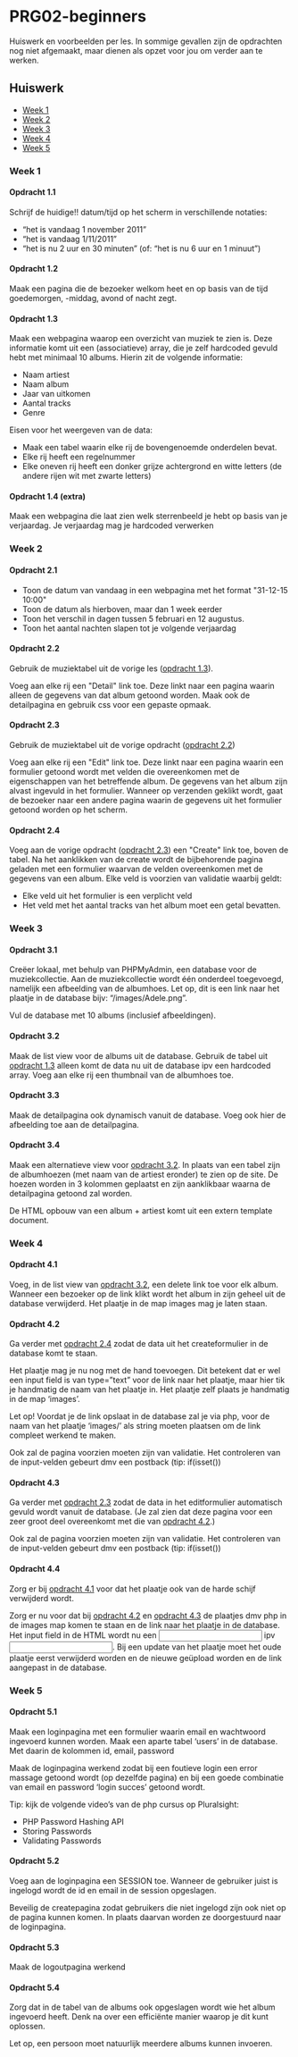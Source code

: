 # PRG02-beginners

Huiswerk en voorbeelden per les. In sommige gevallen zijn 
de opdrachten nog niet afgemaakt, maar dienen als opzet voor jou om verder aan te werken.

## Huiswerk
* [Week 1](#week1)
* [Week 2](#week2)
* [Week 3](#week3)
* [Week 4](#week4)
* [Week 5](#week5)

<a id="week1"></a>
### Week 1

#### Opdracht 1.1
Schrijf de huidige!! datum/tijd op het scherm in verschillende notaties:
* “het is vandaag 1 november 2011”
* “het is vandaag 1/11/2011”
* “het is nu 2 uur en 30 minuten” (of: “het is nu 6 uur en 1 minuut”)

#### Opdracht 1.2
Maak een pagina die de bezoeker welkom heet en op basis van de tijd goedemorgen, -middag, avond of nacht zegt.

<a id="opdracht1-3"></a>
#### Opdracht 1.3
Maak een webpagina waarop een overzicht van muziek te zien is. Deze informatie komt uit een (associatieve) array, die je zelf hardcoded gevuld hebt met minimaal 10 albums. Hierin zit de volgende informatie:
- Naam artiest
- Naam album
- Jaar van uitkomen
- Aantal tracks
- Genre

Eisen voor het weergeven van de data:
- Maak een tabel waarin elke rij de bovengenoemde onderdelen bevat.
- Elke rij heeft een regelnummer
- Elke oneven rij heeft een donker grijze achtergrond en witte letters (de andere rijen wit
met zwarte letters)

#### Opdracht 1.4 (extra)
Maak een webpagina die laat zien welk sterrenbeeld je hebt op basis van je verjaardag. Je verjaardag mag je hardcoded verwerken

<a id="week2"></a>
### Week 2
#### Opdracht 2.1
- Toon de datum van vandaag in een webpagina met het format "31-12-15 10:00"
- Toon de datum als hierboven, maar dan 1 week eerder
- Toon het verschil in dagen tussen 5 februari en 12 augustus.
- Toon het aantal nachten slapen tot je volgende verjaardag

<a id="opdracht2-2"></a>
#### Opdracht 2.2
Gebruik de muziektabel uit de vorige les ([opdracht 1.3](#opdracht1-3)).

Voeg aan elke rij een "Detail" link toe. Deze linkt naar een pagina waarin alleen de gegevens van dat album getoond worden. Maak ook de detailpagina en gebruik css voor een gepaste opmaak.

<a id="opdracht23"></a>
#### Opdracht 2.3
Gebruik de muziektabel uit de vorige opdracht ([opdracht 2.2](#opdracht2-2))

Voeg aan elke rij een "Edit" link toe. Deze linkt naar een pagina waarin een formulier getoond wordt met velden die overeenkomen met de eigenschappen van het betreffende album. De gegevens van het album zijn alvast ingevuld in het formulier.
Wanneer op verzenden geklikt wordt, gaat de bezoeker naar een andere pagina waarin de gegevens uit het formulier getoond worden op het scherm.

<a id="opdracht2-4"></a>
#### Opdracht 2.4
Voeg aan de vorige opdracht ([opdracht 2.3](#opdracht23)) een "Create" link toe, boven de tabel.
Na het aanklikken van de create wordt de bijbehorende pagina geladen met een formulier waarvan de velden overeenkomen met de gegevens van een album. Elke veld is voorzien van validatie waarbij geldt:
- Elke veld uit het formulier is een verplicht veld
- Het veld met het aantal tracks van het album moet een getal bevatten.

<a id="week3"></a>
### Week 3
#### Opdracht 3.1
Creëer lokaal, met behulp van PHPMyAdmin, een database voor de muziekcollectie. Aan de muziekcollectie wordt één onderdeel toegevoegd, namelijk een afbeelding van de albumhoes. Let op, dit is een link naar het plaatje in de database bijv: “/images/Adele.png”.

Vul de database met 10 albums (inclusief afbeeldingen).

<a id="opdracht3-2"></a>
#### Opdracht 3.2
Maak de list view voor de albums uit de database. Gebruik de tabel uit [opdracht 1.3](#opdracht1-3) alleen komt de data nu uit de database ipv een hardcoded array. Voeg aan elke rij een thumbnail van de albumhoes toe.
#### Opdracht 3.3
Maak de detailpagina ook dynamisch vanuit de database. Voeg ook hier de afbeelding toe aan de detailpagina.
#### Opdracht 3.4
Maak een alternatieve view voor [opdracht 3.2](#opdracht3-2). In plaats van een tabel zijn de albumhoezen (met naam van de artiest eronder) te zien op de site. De hoezen worden in 3 kolommen geplaatst en zijn aanklikbaar waarna de detailpagina getoond zal worden.

De HTML opbouw van een album + artiest komt uit een extern template document.

<a id="week4"></a>
### Week 4

<a id="opdracht4-1"></a>
#### Opdracht 4.1
Voeg, in de list view van [opdracht 3.2](#opdracht3-2), een delete link toe voor elk album. Wanneer een bezoeker op de link klikt wordt het album in zijn geheel uit de database verwijderd. Het plaatje in de map images mag je laten staan.

<a id="opdracht4-2"></a>
#### Opdracht 4.2
Ga verder met [opdracht 2.4](#opdracht2-4) zodat de data uit het createformulier in de database komt te staan.

Het plaatje mag je nu nog met de hand toevoegen. Dit betekent dat er wel een input field is van type=”text” voor de link naar het plaatje, maar hier tik je handmatig de naam van het plaatje in. Het plaatje zelf plaats je handmatig in de map ‘images’.

Let op! Voordat je de link opslaat in de database zal je via php, voor de naam van het plaatje ‘images/’ als string moeten plaatsen om de link compleet werkend te maken.

Ook zal de pagina voorzien moeten zijn van validatie. Het controleren van de input-velden gebeurt dmv een postback (tip: if(isset())

<a id="opdracht4-3"></a>
#### Opdracht 4.3

Ga verder met [opdracht 2.3](#opdracht23) zodat de data in het editformulier automatisch gevuld wordt vanuit de database. (Je zal zien dat deze pagina voor een zeer groot deel overeenkomt met die van [opdracht 4.2](#opdracht4-2).)

Ook zal de pagina voorzien moeten zijn van validatie. Het controleren van de input-velden gebeurt dmv een postback (tip: if(isset())

#### Opdracht 4.4

Zorg er bij [opdracht 4.1](#opdracht4-1) voor dat het plaatje ook van de harde schijf verwijderd wordt.

Zorg er nu voor dat bij [opdracht 4.2](#opdracht4-2) en [opdracht 4.3](#opdracht4-3) de plaatjes dmv php in de images map komen te staan en de link naar het plaatje in de database. Het input field in de HTML wordt nu een <input type=”file”> ipv <input type=”text”>. Bij een update van het plaatje moet het oude plaatje eerst verwijderd worden en de nieuwe geüpload worden en de link aangepast in de database.

<a id="week5"></a>
### Week 5
#### Opdracht 5.1

Maak een loginpagina met een formulier waarin email en wachtwoord ingevoerd kunnen worden. Maak een aparte tabel ‘users’ in de database. Met daarin de kolommen id, email, password

Maak de loginpagina werkend zodat bij een foutieve login een error massage getoond wordt (op dezelfde pagina) en bij een goede combinatie van email en password ‘login succes’ getoond wordt.

Tip: kijk de volgende video’s van de php cursus op Pluralsight:
- PHP Password Hashing API
- Storing Passwords
- Validating Passwords

#### Opdracht 5.2

Voeg aan de loginpagina een SESSION toe. Wanneer de gebruiker juist is ingelogd wordt de id en email in de session opgeslagen.

Beveilig de createpagina zodat gebruikers die niet ingelogd zijn ook niet op de pagina kunnen komen. In plaats daarvan worden ze doorgestuurd naar de loginpagina.

#### Opdracht 5.3

Maak de logoutpagina werkend

#### Opdracht 5.4
Zorg dat in de tabel van de albums ook opgeslagen wordt wie het album ingevoerd heeft. Denk na over een efficiënte manier waarop je dit kunt oplossen.

Let op, een persoon moet natuurlijk meerdere albums kunnen invoeren.